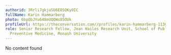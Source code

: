 ```yaml
---
authorid: 3Rrli7gkjuSU6E8SOKyOIC
fullName: Karin Hammarberg
photo: 6bpObJYu648mUQQWs8SOUk
profileUrl: https://theconversation.com//profiles/karin-hammarberg-113096
role: Senior Research Fellow, Jean Hailes Research Unit, School of Public Health &
  Preventive Medicine, Monash University
---
```

No content found